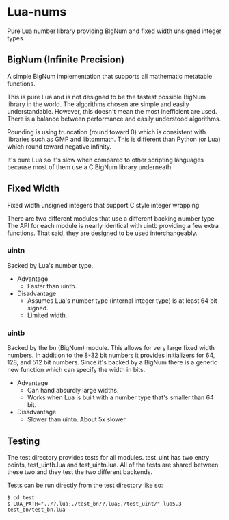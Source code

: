 Lua-nums
========

Pure Lua number library providing BigNum and fixed width unsigned integer types.

BigNum (Infinite Precision)
---------------------------

A simple BigNum implementation that supports all mathematic metatable
functions.

This is pure Lua and is not designed to be the fastest possible BigNum library
in the world. The algorithms chosen are simple and easily understandable.
However, this doesn't mean the most inefficient are used. There is a balance
between performance and easily understood algorithms.

Rounding is using truncation (round toward 0) which is consistent with
libraries such as GMP and libtommath. This is different than Python (or Lua)
which round toward negative infinity.

It's pure Lua so it's slow when compared to other scripting
languages because most of them use a C BigNum library underneath.

Fixed Width
-----------

Fixed width unsigned integers that support C style integer wrapping.

There are two different modules that use a different backing number type The
API for each module is nearly identical with uintb providing a few extra
functions. That said, they are designed to be used interchangeably.

### uintn

Backed by Lua's number type.

- Advantage
  - Faster than uintb.
- Disadvantage
  - Assumes Lua's number type (internal integer type) is at least 64 bit
    signed.
  - Limited width.

### uintb

Backed by the bn (BigNum) module. This allows for very large fixed width
numbers. In addition to the 8-32 bit numbers it provides initializers for 64,
128, and 512 bit numbers. Since it's backed by a BigNum there is a generic
new function which can specify the width in bits.

- Advantage
  - Can hand absurdly large widths.
  - Works when Lua is built with a number type that's smaller than 64 bit. 
- Disadvantage
  - Slower than uintn. About 5x slower.

Testing
-------

The test directory provides tests for all modules. test_uint has two entry
points, test_uintb.lua and test_uintn.lua. All of the tests are shared
between these two and they test the two different backends.

Tests can be run directly from the test directory  like so:

    $ cd test
    $ LUA_PATH="../?.lua;./test_bn/?.lua;./test_uint/" lua5.3 test_bn/test_bn.lua

